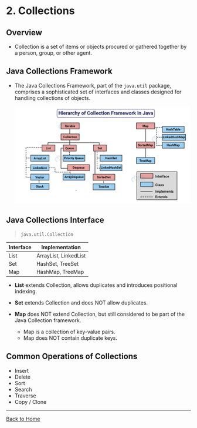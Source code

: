 <style TYPE="text/css">
code.has-jax {font: inherit; font-size: 100%; background: inherit; border: inherit;}
</style>
<script type="text/x-mathjax-config">
MathJax.Hub.Config({
    tex2jax: {
        inlineMath: [['$','$'], ['\\(','\\)']],
        skipTags: ['script', 'noscript', 'style', 'textarea', 'pre'] // removed 'code' entry
    }
});
MathJax.Hub.Queue(function() {
    var all = MathJax.Hub.getAllJax(), i;
    for(i = 0; i < all.length; i += 1) {
        all[i].SourceElement().parentNode.className += ' has-jax';
    }
});
</script>
<script type="text/javascript" src="https://cdnjs.cloudflare.com/ajax/libs/mathjax/2.7.4/MathJax.js?config=TeX-AMS_HTML-full"></script>




# 2. Collections

## Overview
- Collection is a set of items or objects procured or gathered together by a person, group, or other agent.

## Java Collections Framework
- The Java Collections Framework, part of the `java.util` package, comprises a sophisticated set of interfaces and classes designed for handling collections of objects.

    ![](../res/hierarchy.png)


## Java Collections Interface

> `java.util.Collection`

| Interface | Implementation          |
|-----------|-------------------------|
| List      | ArrayList, LinkedList   |
| Set       | HashSet, TreeSet        |
| Map       | HashMap, TreeMap        |

- **List** extends Collection, allows duplicates and introduces positional indexing.

- **Set** extends Collection and does NOT allow duplicates.

- **Map** does NOT extend Collection, but still considered to be part of the Java Collection framework.
    - Map is a collection of key-value pairs.
    - Map does NOT contain duplicate keys.


## Common Operations of Collections
- Insert
- Delete
- Sort
- Search
- Traverse
- Copy / Clone


---

[Back to Home](../index.html)